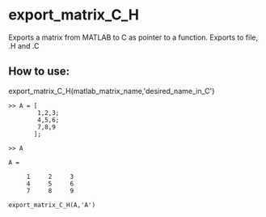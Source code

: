 export_matrix_C_H
=================

Exports a matrix from MATLAB to C as pointer to a function. Exports to file, .H and .C

How to use:
-----------

export_matrix_C_H(matlab_matrix_name,'desired_name_in_C') 

```
>> A = [
        1,2,3;
        4,5,6;
        7,8,9
       ];
     
>> A

A =

     1     2     3
     4     5     6
     7     8     9

export_matrix_C_H(A,'A')  

```


